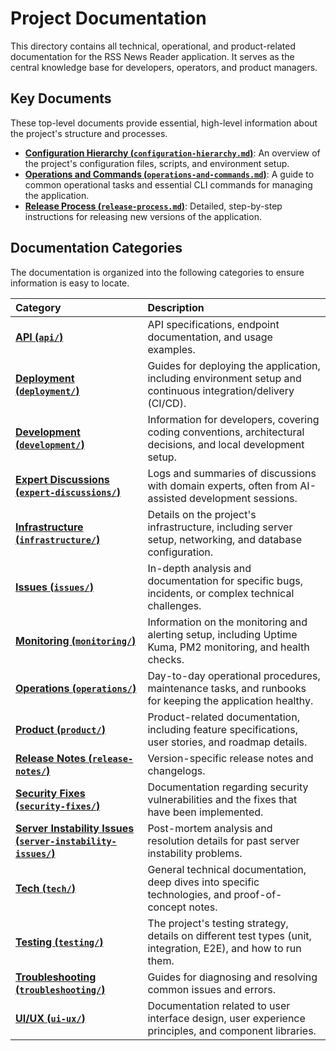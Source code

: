 # Project Documentation

This directory contains all technical, operational, and product-related documentation for the RSS News Reader application. It serves as the central knowledge base for developers, operators, and product managers.

## Key Documents

These top-level documents provide essential, high-level information about the project's structure and processes.

- [**Configuration Hierarchy (`configuration-hierarchy.md`)**](./configuration-hierarchy.md): An overview of the project's configuration files, scripts, and environment setup.
- [**Operations and Commands (`operations-and-commands.md`)**](./operations-and-commands.md): A guide to common operational tasks and essential CLI commands for managing the application.
- [**Release Process (`release-process.md`)**](./release-process.md): Detailed, step-by-step instructions for releasing new versions of the application.

## Documentation Categories

The documentation is organized into the following categories to ensure information is easy to locate.

| Category                                                                                     | Description                                                                                                    |
| :------------------------------------------------------------------------------------------- | :------------------------------------------------------------------------------------------------------------- |
| [**API (`api/`)**](./api/)                                                                   | API specifications, endpoint documentation, and usage examples.                                                |
| [**Deployment (`deployment/`)**](./deployment/)                                              | Guides for deploying the application, including environment setup and continuous integration/delivery (CI/CD). |
| [**Development (`development/`)**](./development/)                                           | Information for developers, covering coding conventions, architectural decisions, and local development setup. |
| [**Expert Discussions (`expert-discussions/`)**](./expert-discussions/)                      | Logs and summaries of discussions with domain experts, often from AI-assisted development sessions.            |
| [**Infrastructure (`infrastructure/`)**](./infrastructure/)                                  | Details on the project's infrastructure, including server setup, networking, and database configuration.       |
| [**Issues (`issues/`)**](./issues/)                                                          | In-depth analysis and documentation for specific bugs, incidents, or complex technical challenges.             |
| [**Monitoring (`monitoring/`)**](./monitoring/)                                              | Information on the monitoring and alerting setup, including Uptime Kuma, PM2 monitoring, and health checks.    |
| [**Operations (`operations/`)**](./operations/)                                              | Day-to-day operational procedures, maintenance tasks, and runbooks for keeping the application healthy.        |
| [**Product (`product/`)**](./product/)                                                       | Product-related documentation, including feature specifications, user stories, and roadmap details.            |
| [**Release Notes (`release-notes/`)**](./release-notes/)                                     | Version-specific release notes and changelogs.                                                                 |
| [**Security Fixes (`security-fixes/`)**](./security-fixes/)                                  | Documentation regarding security vulnerabilities and the fixes that have been implemented.                     |
| [**Server Instability Issues (`server-instability-issues/`)**](./server-instability-issues/) | Post-mortem analysis and resolution details for past server instability problems.                              |
| [**Tech (`tech/`)**](./tech/)                                                                | General technical documentation, deep dives into specific technologies, and proof-of-concept notes.            |
| [**Testing (`testing/`)**](./testing/)                                                       | The project's testing strategy, details on different test types (unit, integration, E2E), and how to run them. |
| [**Troubleshooting (`troubleshooting/`)**](./troubleshooting/)                               | Guides for diagnosing and resolving common issues and errors.                                                  |
| [**UI/UX (`ui-ux/`)**](./ui-ux/)                                                             | Documentation related to user interface design, user experience principles, and component libraries.           |
